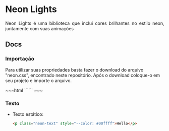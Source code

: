 # Neon Lights
<p align="justify">Neon Lights é uma biblioteca que inclui cores brilhantes no estilo neon, juntamente com suas animações</p>

## Docs
### Importação
<p>Para utilizar suas propriedades basta fazer o download do arquivo "neon.css", encontrado neste repositório. Após o download coloque-o em seu projeto e importe o arquivo.</p>
~~~html
```<link rel="stylesheet" href="path/to/neon.css">```
~~~

### Texto
* Texto estático: 
    ~~~html 
    <p class="neon-text" style="--color: #00ffff">Hello</p>
    ~~~

